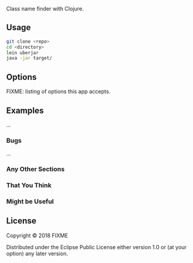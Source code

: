 Class name finder with Clojure. 

## Usage

```bash
git clone <repo>
cd <directory>
lein uberjar
java -jar target/
```

## Options

FIXME: listing of options this app accepts.

## Examples

...

### Bugs

...

### Any Other Sections
### That You Think
### Might be Useful

## License

Copyright © 2018 FIXME

Distributed under the Eclipse Public License either version 1.0 or (at
your option) any later version.
